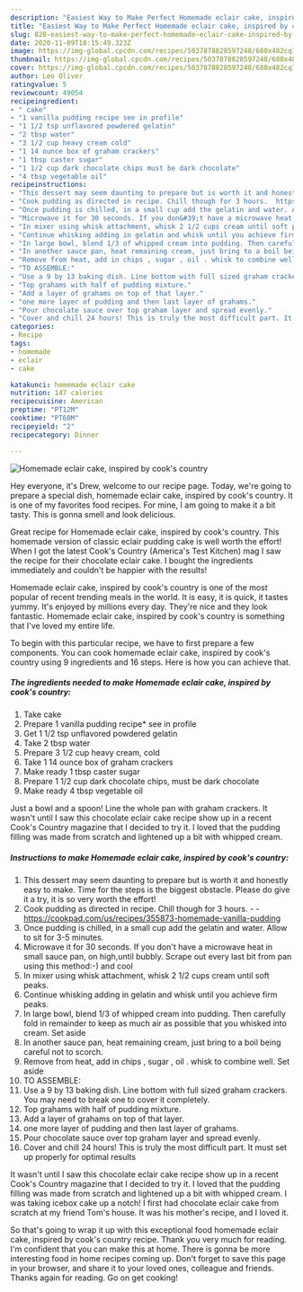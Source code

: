 ```yaml
---
description: "Easiest Way to Make Perfect Homemade eclair cake, inspired by cook&amp;#39;s country"
title: "Easiest Way to Make Perfect Homemade eclair cake, inspired by cook&amp;#39;s country"
slug: 820-easiest-way-to-make-perfect-homemade-eclair-cake-inspired-by-cook-and-39-s-country
date: 2020-11-09T18:15:49.323Z
image: https://img-global.cpcdn.com/recipes/5037878828597248/680x482cq70/homemade-eclair-cake-inspired-by-cooks-country-recipe-main-photo.jpg
thumbnail: https://img-global.cpcdn.com/recipes/5037878828597248/680x482cq70/homemade-eclair-cake-inspired-by-cooks-country-recipe-main-photo.jpg
cover: https://img-global.cpcdn.com/recipes/5037878828597248/680x482cq70/homemade-eclair-cake-inspired-by-cooks-country-recipe-main-photo.jpg
author: Leo Oliver
ratingvalue: 5
reviewcount: 49054
recipeingredient:
- " cake"
- "1 vanilla pudding recipe see in profile"
- "1 1/2 tsp unflavored powdered gelatin"
- "2 tbsp water"
- "3 1/2 cup heavy cream cold"
- "1 14 ounce box of graham crackers"
- "1 tbsp caster sugar"
- "1 1/2 cup dark chocolate chips must be dark chocolate"
- "4 tbsp vegetable oil"
recipeinstructions:
- "This dessert may seem daunting to prepare but is worth it and honestly easy to make. Time for the steps is the biggest obstacle. Please do give it a try, it is so very worth the effort!"
- "Cook pudding as directed in recipe. Chill though for 3 hours.  https://cookpad.com/us/recipes/355873-homemade-vanilla-pudding"
- "Once pudding is chilled, in a small cup add the gelatin and water. Allow to sit for 3-5 minutes."
- "Microwave it for 30 seconds. If you don&#39;t have a microwave heat in small sauce pan, on high,until bubbly. Scrape out every last bit from pan using this method:-) and cool"
- "In mixer using whisk attachment, whisk 2 1/2 cups cream until soft peaks."
- "Continue whisking adding in gelatin and whisk until you achieve firm peaks."
- "In large bowl, blend 1/3 of whipped cream into pudding. Then carefully fold in remainder to keep as much air as possible that you whisked into cream. Set aside"
- "In another sauce pan, heat remaining cream, just bring to a boil being careful not to scorch."
- "Remove from heat, add in chips , sugar , oil . whisk to combine well. Set aside"
- "TO ASSEMBLE:"
- "Use a 9 by 13 baking dish. Line bottom with full sized graham crackers. You may need to break one to cover it completely."
- "Top grahams with half of pudding mixture."
- "Add a layer of grahams on top of that layer."
- "one more layer of pudding and then last layer of grahams."
- "Pour chocolate sauce over top graham layer and spread evenly."
- "Cover and chill 24 hours! This is truly the most difficult part. It must set up properly for optimal results"
categories:
- Recipe
tags:
- homemade
- eclair
- cake

katakunci: homemade eclair cake 
nutrition: 147 calories
recipecuisine: American
preptime: "PT12M"
cooktime: "PT60M"
recipeyield: "2"
recipecategory: Dinner

---
```



![Homemade eclair cake, inspired by cook&#39;s country](https://img-global.cpcdn.com/recipes/5037878828597248/680x482cq70/homemade-eclair-cake-inspired-by-cooks-country-recipe-main-photo.jpg)

Hey everyone, it's Drew, welcome to our recipe page. Today, we're going to prepare a special dish, homemade eclair cake, inspired by cook&#39;s country. It is one of my favorites food recipes. For mine, I am going to make it a bit tasty. This is gonna smell and look delicious.

Great recipe for Homemade eclair cake, inspired by cook&#39;s country. This homemade version of classic eclair pudding cake is well worth the effort! When I got the latest Cook&#39;s Country (America&#39;s Test Kitchen) mag I saw the recipe for their chocolate eclair cake. I bought the ingredients immediately and couldn&#39;t be happier with the results!

Homemade eclair cake, inspired by cook&#39;s country is one of the most popular of recent trending meals in the world. It is easy, it is quick, it tastes yummy. It's enjoyed by millions every day. They're nice and they look fantastic. Homemade eclair cake, inspired by cook&#39;s country is something that I've loved my entire life.


To begin with this particular recipe, we have to first prepare a few components. You can cook homemade eclair cake, inspired by cook&#39;s country using 9 ingredients and 16 steps. Here is how you can achieve that.

<!--inarticleads1-->

##### The ingredients needed to make Homemade eclair cake, inspired by cook&#39;s country:

1. Take  cake
1. Prepare 1 vanilla pudding recipe* see in profile
1. Get 1 1/2 tsp unflavored powdered gelatin
1. Take 2 tbsp water
1. Prepare 3 1/2 cup heavy cream, cold
1. Take 1 14 ounce box of graham crackers
1. Make ready 1 tbsp caster sugar
1. Prepare 1 1/2 cup dark chocolate chips, must be dark chocolate
1. Make ready 4 tbsp vegetable oil


Just a bowl and a spoon! Line the whole pan with graham crackers. It wasn&#39;t until I saw this chocolate eclair cake recipe show up in a recent Cook&#39;s Country magazine that I decided to try it. I loved that the pudding filling was made from scratch and lightened up a bit with whipped cream. 

<!--inarticleads2-->

##### Instructions to make Homemade eclair cake, inspired by cook&#39;s country:

1. This dessert may seem daunting to prepare but is worth it and honestly easy to make. Time for the steps is the biggest obstacle. Please do give it a try, it is so very worth the effort!
1. Cook pudding as directed in recipe. Chill though for 3 hours. -  - https://cookpad.com/us/recipes/355873-homemade-vanilla-pudding
1. Once pudding is chilled, in a small cup add the gelatin and water. Allow to sit for 3-5 minutes.
1. Microwave it for 30 seconds. If you don&#39;t have a microwave heat in small sauce pan, on high,until bubbly. Scrape out every last bit from pan using this method:-) and cool
1. In mixer using whisk attachment, whisk 2 1/2 cups cream until soft peaks.
1. Continue whisking adding in gelatin and whisk until you achieve firm peaks.
1. In large bowl, blend 1/3 of whipped cream into pudding. Then carefully fold in remainder to keep as much air as possible that you whisked into cream. Set aside
1. In another sauce pan, heat remaining cream, just bring to a boil being careful not to scorch.
1. Remove from heat, add in chips , sugar , oil . whisk to combine well. Set aside
1. TO ASSEMBLE:
1. Use a 9 by 13 baking dish. Line bottom with full sized graham crackers. You may need to break one to cover it completely.
1. Top grahams with half of pudding mixture.
1. Add a layer of grahams on top of that layer.
1. one more layer of pudding and then last layer of grahams.
1. Pour chocolate sauce over top graham layer and spread evenly.
1. Cover and chill 24 hours! This is truly the most difficult part. It must set up properly for optimal results


It wasn&#39;t until I saw this chocolate eclair cake recipe show up in a recent Cook&#39;s Country magazine that I decided to try it. I loved that the pudding filling was made from scratch and lightened up a bit with whipped cream. I was taking icebox cake up a notch! I first had chocolate eclair cake from scratch at my friend Tom&#39;s house. It was his mother&#39;s recipe, and I loved it. 

So that's going to wrap it up with this exceptional food homemade eclair cake, inspired by cook&#39;s country recipe. Thank you very much for reading. I'm confident that you can make this at home. There is gonna be more interesting food in home recipes coming up. Don't forget to save this page in your browser, and share it to your loved ones, colleague and friends. Thanks again for reading. Go on get cooking!

